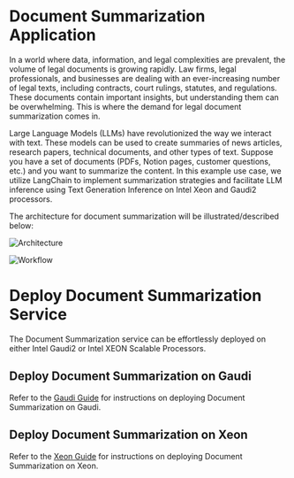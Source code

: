 # Document Summarization Application

In a world where data, information, and legal complexities are prevalent, the volume of legal documents is growing rapidly. Law firms, legal professionals, and businesses are dealing with an ever-increasing number of legal texts, including contracts, court rulings, statutes, and regulations. These documents contain important insights, but understanding them can be overwhelming. This is where the demand for legal document summarization comes in.

Large Language Models (LLMs) have revolutionized the way we interact with text. These models can be used to create summaries of news articles, research papers, technical documents, and other types of text. Suppose you have a set of documents (PDFs, Notion pages, customer questions, etc.) and you want to summarize the content. In this example use case, we utilize LangChain to implement summarization strategies and facilitate LLM inference using Text Generation Inference on Intel Xeon and Gaudi2 processors.

The architecture for document summarization will be illustrated/described below:

![Architecture](https://i.imgur.com/XT0YUhu.png)

![Workflow](https://i.imgur.com/m9Ac9wy.png)

# Deploy Document Summarization Service

The Document Summarization service can be effortlessly deployed on either Intel Gaudi2 or Intel XEON Scalable Processors.

## Deploy Document Summarization on Gaudi

Refer to the [Gaudi Guide](./docker/gaudi/README.md) for instructions on deploying Document Summarization on Gaudi.

## Deploy Document Summarization on Xeon

Refer to the [Xeon Guide](./docker/xeon/README.md) for instructions on deploying Document Summarization on Xeon.
